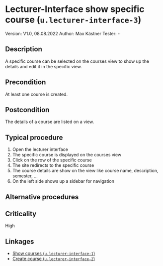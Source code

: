# Lecturer-Interface show specific course (`u.lecturer-interface-3`)


Version: V1.0, 08.08.2022
Author: Max Kästner
Tester: -

## Description

A specific course can be selected on the courses view to show up the details and edit it in the specific view.

## Precondition

At least one course is created.

## Postcondition

The details of a course are listed on a view.

## Typical procedure

1. Open the lecturer interface
2. The specific course is displayed on the courses view
3. Click on the row of the specific course
4. The site redirects to the specific course
5. The course details are show on the view like course name, description, semester, ...
6. On the left side shows up a sidebar for navigation

## Alternative procedures


## Criticality

High

## Linkages

- [Show courses (`u.lecturer-interface-1`)](u-lecturer-interface-01-show-courses.md)
- [Create course (`u.lecturer-interface-2`)](u-lecturer-interface-02-create-course.md)